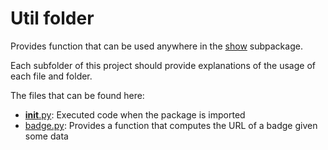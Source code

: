 # Util folder

Provides function that can be used anywhere in the [show](../) subpackage.

Each subfolder of this project should provide explanations of the usage of each file and folder.

The files that can be found here:

* [__init__.py](./__init__.py): Executed code when the package is imported
* [badge.py](./badge.py): Provides a function that computes the URL of a badge given some data
